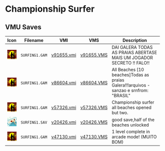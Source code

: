 # Championship Surfer

## VMU Saves

| Icon | Filename | VMI | VMS | Description |
|------|----------|-----|-----|-------------|
| ![Championship Surfer](../icons/SURFING1.GAM.GIF) | `SURFING1.GAM` | [v91655.vmi](v91655.vmi) | [v91655.VMS](v91655.VMS) | DAI GALERA TODAS AS PRAIAS ABERTASE MAIS UM JOGADOR SECRETO !!         FALO!!  |
| ![Championship Surfer](../icons/SURFING1.GAM.GIF) | `SURFING1.GAM` | [v86604.vmi](v86604.vmi) | [v86604.VMS](v86604.VMS) | All Beaches [10 beaches]Todas as praias Galera!!!arquivos - sanzao e srnfrom: "BRASIL"  |
| ![Championship Surfer](../icons/SURFING1.GAM.GIF) | `SURFING1.GAM` | [v57326.vmi](v57326.vmi) | [v57326.VMS](v57326.VMS) | Championship surfer all beaches opened but two.  |
| ![Championship Surfer](../icons/SURFING1.SAV.GIF) | `SURFING1.SAV` | [v20426.vmi](v20426.vmi) | [v20426.VMS](v20426.VMS) | good save,half of the beaches unlocked  |
| ![Championship Surfer](../icons/SURFING1.GAM.GIF) | `SURFING1.GAM` | [v47130.vmi](v47130.vmi) | [v47130.VMS](v47130.VMS) | 1 level complete in arcade mode! (MUITO BOM)  |
